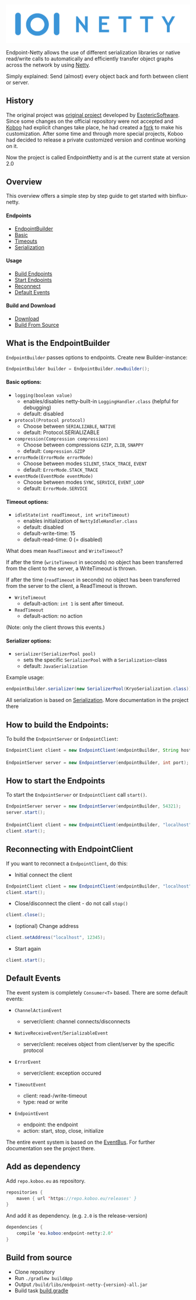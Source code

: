 ![Binflux-Netty](binflux-netty.png)

Endpoint-Netty allows the use of different serialization libraries or 
native read/write calls to automatically and efficiently transfer object 
graphs across the network by using [Netty](http://netty.io/).

Simply explained: Send (almost) every object back and forth between client or server.

## History 

The original project was [original project](https://github.com/EsotericSoftware/kryonetty)
developed by [EsotericSoftware](https://github.com/EsotericSoftware).
Since some changes on the official repository were
not accepted and [Koboo](https://github.com/Koboo) had explicit changes take place,
he had created a [fork](https://github.com/BinfluxDev/binflux-netty) to make his customization.
After some time and through more special projects,
Koboo had decided to release a private customized version and continue working on it.

Now the project is called EndpointNetty and is at the current state at version 2.0

## Overview

This overview offers a simple step by step guide to get started with binflux-netty.

#### Endpoints
  * [EndpointBuilder](#what-is-the-endpointbuilder)
  * [Basic](#basic-options)
  * [Timeouts](#timeout-options)
  * [Serialization](#serializer-options)
#### Usage
  * [Build Endpoints](#how-to-build-the-endpoints)
  * [Start Endpoints](#how-to-start-the-endpoints)
  * [Reconnect](#reconnecting-with-endpointclient)
  * [Default Events](#default-events)
#### Build and Download
  * [Download](#add-as-dependency)  
  * [Build From Source](#build-from-source)


## What is the EndpointBuilder
`EndpointBuilder` passes options to endpoints. Create new Builder-instance:

```java
EndpointBuilder builder = EndpointBuilder.newBuilder();
```

#### Basic options:
* `logging(boolean value)` 
    * enables/disables netty-built-in `LoggingHandler.class` (helpful for debugging)
    * default: disabled
* `protocol(Protocol protocol)` 
    * Choose between `SERIALIZABLE`, `NATIVE`
    * default: Protocol.SERIALIZABLE
* `compression(Compression compression)`
    * Choose between compressions `GZIP`, `ZLIB`, `SNAPPY`
    * default: `Compression.GZIP`
* `errorMode(ErrorMode errorMode)`
    * Choose between modes `SILENT`, `STACK_TRACE`, `EVENT`
    * default: `ErrorMode.STACK_TRACE`
* `eventMode(EventMode eventMode)`
    * Choose between modes `SYNC`, `SERVICE`, `EVENT_LOOP`
    * default: `ErrorMode.SERVICE`

#### Timeout options:
* `idleState(int readTimeout, int writeTimeout)`
    * enables initialization of `NettyIdleHandler.class`
    * default: disabled 
    * default-write-time: 15
    * default-read-time: 0 (= disabled)

What does mean `ReadTimeout` and `WriteTimeout`?

If after the time (`writeTimeout` in seconds) no object has been transferred 
from the client to the server, a WriteTimeout is thrown.

If after the time (`readTimeout` in seconds) no object has been transferred 
from the server to the client, a ReadTimeout is thrown.

* `WriteTimeout`
    * default-action: `int 1` is sent after timeout.
* `ReadTimeout`
    * default-action: no action

(Note: only the client throws this events.)

#### Serializer options:
* `serializer(SerializerPool pool)` 
    * sets the specific `SerializerPool` with a `Serialization`-class
    * default: `JavaSerialization`

Example usage:
```java
endpointBuilder.serializer(new SerializerPool(KryoSerialization.class));
```

All serialization is based on [Serialization](https://github.com/Koboo/serilization). 
More documentation in the project there

## How to build the Endpoints:

To build the `EndpointServer` or `EndpointClient`:
```java
EndpointClient client = new EndpointClient(endpointBuilder, String host, int port);

EndpointServer server = new EndpointServer(endpointBuilder, int port);
```
    
## How to start the Endpoints

To start the `EndpointServer` or `EndpointClient` call `start()`. 

```java
EndpointServer server = new EndpointServer(endpointBuilder, 54321);
server.start();

EndpointClient client = new EndpointClient(endpointBuilder, "localhost", 54321);
client.start();
```

## Reconnecting with EndpointClient

If you want to reconnect a `EndpointClient`, do this:

* Initial connect the client
```java
EndpointClient client = new EndpointClient(endpointBuilder, "localhost", 54321);
client.start(); 
```
* Close/disconnect the client - do not call `stop()`
```java
client.close();
```

* (optional) Change address
```java
client.setAddress("localhost", 12345);
```
* Start again
```java
client.start();
```

## Default Events

The event system is completely `Consumer<T>` based. There are some default events:

* `ChannelActionEvent`
    * server/client: channel connects/disconnects
    
* `NativeReceiveEvent`/`SerializableEvent`
    * server/client: receives object from client/server by the specific protocol
    
* `ErrorEvent`
    * server/client: exception occured
    
* `TimeoutEvent` 
    * client: read-/write-timeout
    * type: read or write
    
* `EndpointEvent`
    * endpoint: the endpoint
    * action: start, stop, close, initialize

The entire event system is based on the [EventBus](https://github.com/Koboo/event-bus).
For further documentation see the project there.

## Add as dependency

Add `repo.koboo.eu` as repository. 

```java
repositories {
    maven { url 'https://repo.koboo.eu/releases' }
}
```

And add it as dependency. (e.g. `2.0` is the release-version)
```java
dependencies {
    compile 'eu.koboo:endpoint-netty:2.0'
}
```

## Build from source

* Clone repository
* Run `./gradlew buildApp`
* Output `/build/libs/endpoint-netty-{version}-all.jar`
* Build task [build.gradle](https://github.com/Koboo/endpoint-netty/blob/master/build.gradle)
